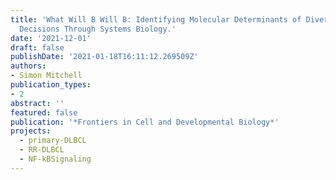 ```yaml
---
title: 'What Will B Will B: Identifying Molecular Determinants of Diverse B-Cell Fate
  Decisions Through Systems Biology.'
date: '2021-12-01'
draft: false
publishDate: '2021-01-18T16:11:12.269509Z'
authors:
- Simon Mitchell
publication_types:
- 2
abstract: ''
featured: false
publication: '*Frontiers in Cell and Developmental Biology*'
projects:
  - primary-DLBCL
  - RR-DLBCL
  - NF-kBSignaling
---
```


